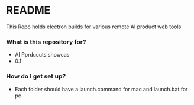 # README #

This Repo holds electron builds for various remote AI product web tools

### What is this repository for? ###

* AI Pprducuts showcas
* 0.1


### How do I get set up? ###

* Each folder should have a launch.command for mac and launch.bat for pc
